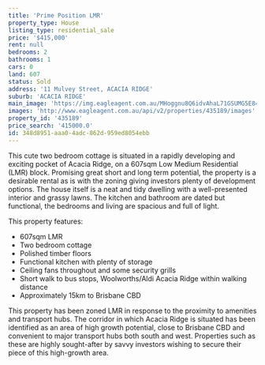 ```yaml
---
title: 'Prime Position LMR'
property_type: House
listing_type: residential_sale
price: '$415,000'
rent: null
bedrooms: 2
bathrooms: 1
cars: 0
land: 607
status: Sold
address: '11 Mulvey Street, ACACIA RIDGE'
suburb: 'ACACIA RIDGE'
main_image: 'https://img.eagleagent.com.au/MHoggnu8Q6idvAhaL71GSUMG5E8=/1280x854/smart/https://s3-us-west-2.amazonaws.com/eagleagent-orig/images/6821521/126475878-image-M.jpg'
images: 'http://www.eagleagent.com.au/api/v2/properties/435189/images'
property_id: '435189'
price_search: '415000.0'
id: 348d8951-aaa0-4adc-862d-959ed8054ebb
---
```

This cute two bedroom cottage is situated in a rapidly developing and exciting pocket of Acacia Ridge, on a 607sqm Low Medium Residential (LMR) block. Promising great short and long term potential, the property is a desirable rental as is with the zoning giving investors plenty of development options. The house itself is a neat and tidy dwelling with a well-presented interior and grassy lawns. The kitchen and bathroom are dated but functional, the bedrooms and living are spacious and full of light.

This property features:

*  607sqm LMR
*  Two bedroom cottage
*  Polished timber floors
*  Functional kitchen with plenty of storage
*  Ceiling fans throughout and some security grills
*  Short walk to bus stops, Woolworths/Aldi Acacia Ridge within walking distance
*  Approximately 15km to Brisbane CBD

This property has been zoned LMR in response to the proximity to amenities and transport hubs. The corridor in which Acacia Ridge is situated has been identified as an area of high growth potential, close to Brisbane CBD and convenient to major transport hubs both south and west. Properties such as these are highly sought-after by savvy investors wishing to secure their piece of this high-growth area.
